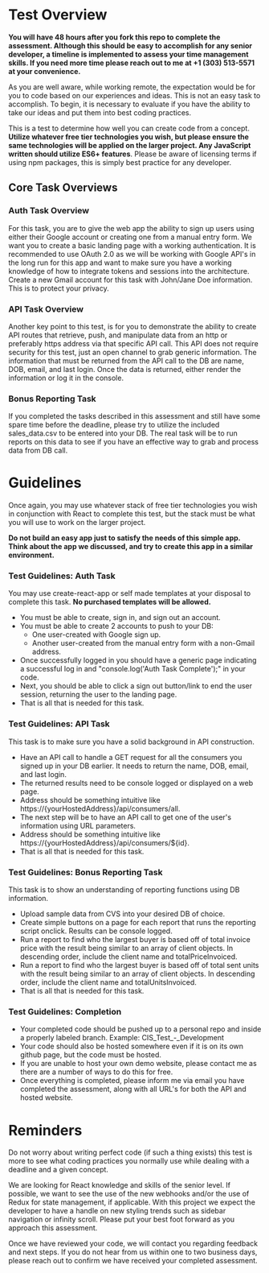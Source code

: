 
# Test Overview 
**You will have 48 hours after you fork this repo to complete the assessment. Although this should be easy to accomplish for any senior developer, a timeline is implemented to assess your time management skills. If you need more time please reach out to me at +1 (303) 513-5571 at your convenience.**

As you are well aware, while working remote, the expectation would be for you to code based on our experiences and ideas. This is not an easy task to accomplish. To begin, it is necessary to evaluate if you have the ability to take our ideas and put them into best coding practices. 

This is a test to determine how well you can create code from a concept. **Utilize whatever free tier technologies you wish, but please ensure the same technologies will be applied on the larger project. Any JavaScript written should utilize ES6+ features**. Please be aware of licensing terms if using npm packages, this is simply best practice for any developer.   


## Core Task Overviews
### Auth Task Overview
For this task, you are to give the web app the ability to sign up users using either their Google account or creating one from a manual entry form. We want you to create a basic landing page with a working authentication. It is recommended to use OAuth 2.0 as we will be working with Google API's in the long run for this app and want to make sure you have a working knowledge of how to integrate tokens and sessions into the architecture. Create a new Gmail account for this task with John/Jane Doe information. This is to protect your privacy.
### API Task Overview
Another key point to this test, is for you to demonstrate the ability to create API routes that retrieve, push, and manipulate data from an http or preferably https address via that specific API call. This API does not require security for this test, just an open channel to grab generic information. The information that must be returned from the API call to the DB are name, DOB, email, and last login. Once the data is returned, either render the information or log it in the console.

### Bonus Reporting Task
If you completed the tasks described in this assessment and still have some spare time before the deadline, please try to utilize the included sales_data.csv to be entered into your DB. The real task will be to run reports on this data to see if you have an effective way to grab and process data from DB call.

# Guidelines
Once again, you may use whatever stack of free tier technologies you wish in conjunction with React to complete this test, but the stack must be what you will use to work on the larger project.

**Do not build an easy app just to satisfy the needs of this simple app. 
Think about the app we discussed, and try to create this app in a similar environment.**
### Test Guidelines: Auth Task
 You may use create-react-app or self made templates at your disposal to complete this task. 
 **No purchased templates will be allowed.**
   * You must be able to create, sign in, and sign out an account.
  * You must be able to create 2 accounts to push to your DB: 
    * One user-created with Google sign up.
    * Another user-created from the manual entry form with a non-Gmail address.
  * Once successfully logged in you should have a generic page indicating a successful log in and "console.log('Auth Task Complete');" in your code.
  * Next, you should be able to click a sign out button/link to end the user session, returning the user to the landing page. 
  * That is all that is needed for this task.
 
### Test Guidelines: API Task
 This task is to make sure you have a solid background in API construction.
  
  * Have an API call to handle a GET request for all the consumers you signed up in your DB earlier. It needs to return the name, DOB, email, and last login.
  * The returned results need to be console logged or displayed on a web page.
  * Address should be something intuitive like https://{yourHostedAddress}/api/consumers/all.
  * The next step will be to have an API call to get one of the user's information using URL parameters.
  * Address should be something intuitive like https://{yourHostedAddress}/api/consumers/${id}.
  * That is all that is needed for this task.
 
### Test Guidelines: Bonus Reporting Task
  This task is to show an understanding of reporting functions using DB information.

 * Upload sample data from CVS into your desired DB of choice.
 * Create simple buttons on a page for each report that runs the reporting script onclick. Results can be console logged.
 * Run a report to find who the largest buyer is based off of total invoice price with the result being similar to an array of client objects. In descending order, include the client name and totalPriceInvoiced.
 * Run a report to find who the largest buyer is based off of total sent units with the result being similar to an array of client objects. In descending order, include the client name and totalUnitsInvoiced.
 * That is all that is needed for this task.
### Test Guidelines: Completion
* Your completed code should be pushed up to a personal repo and inside a properly labeled branch.   Example: CIS_Test_-_Development
* Your code should also be hosted somewhere even if it is on its own github page, but the code must be hosted.
* If you are unable to host your own demo website, please contact me as there are a number of ways to do this for free.
* Once everything is completed, please inform me via email you have completed the assessment, along with all URL's for both the API and hosted website.

# Reminders
Do not worry about writing perfect code (if such a thing exists) this test is more to see what coding practices you normally use while dealing with a deadline and a given concept.

We are looking for React knowledge and skills of the senior level. If possible, we want to see the use of the new webhooks and/or the use of Redux for state management, if applicable. With this project we expect the developer to have a handle on new styling trends such as sidebar navigation or infinity scroll. Please put your best foot forward as you approach this assessment.

Once we have reviewed your code, we will contact you regarding feedback and next steps. If you do not hear from us within one to two business days, please reach out to confirm we have received your completed assessment.